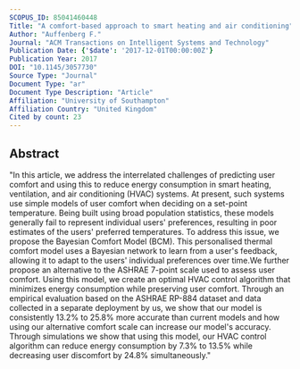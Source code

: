 ```yaml
---
SCOPUS_ID: 85041460448
Title: "A comfort-based approach to smart heating and air conditioning"
Author: "Auffenberg F."
Journal: "ACM Transactions on Intelligent Systems and Technology"
Publication Date: {'$date': '2017-12-01T00:00:00Z'}
Publication Year: 2017
DOI: "10.1145/3057730"
Source Type: "Journal"
Document Type: "ar"
Document Type Description: "Article"
Affiliation: "University of Southampton"
Affiliation Country: "United Kingdom"
Cited by count: 23
---
```


## Abstract
"In this article, we address the interrelated challenges of predicting user comfort and using this to reduce energy consumption in smart heating, ventilation, and air conditioning (HVAC) systems. At present, such systems use simple models of user comfort when deciding on a set-point temperature. Being built using broad population statistics, these models generally fail to represent individual users' preferences, resulting in poor estimates of the users' preferred temperatures. To address this issue, we propose the Bayesian Comfort Model (BCM). This personalised thermal comfort model uses a Bayesian network to learn from a user's feedback, allowing it to adapt to the users' individual preferences over time.We further propose an alternative to the ASHRAE 7-point scale used to assess user comfort. Using this model, we create an optimal HVAC control algorithm that minimizes energy consumption while preserving user comfort. Through an empirical evaluation based on the ASHRAE RP-884 dataset and data collected in a separate deployment by us, we show that our model is consistently 13.2% to 25.8% more accurate than current models and how using our alternative comfort scale can increase our model's accuracy. Through simulations we show that using this model, our HVAC control algorithm can reduce energy consumption by 7.3% to 13.5% while decreasing user discomfort by 24.8% simultaneously."
